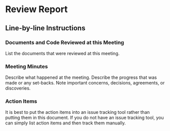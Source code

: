 # Review Report

## Line-by-line Instructions

### Documents and Code Reviewed at this Meeting

List the documents that were reviewed at this meeting.

### Meeting Minutes

Describe what happened at the meeting. Describe the progress that was made or any set-backs. Note important concerns, decisions, agreements, or discoveries.

### Action Items

It is best to put the action items into an issue tracking tool rather than putting them in this document. If you do not have an issue tracking tool, you can simply list action items and then track them manually.
